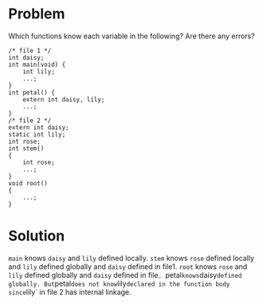 # Problem
Which functions know each variable in the following? Are there any errors?
```
/* file 1 */ 
int daisy; 
int main(void) {
    int lily;
    ...; 
}
int petal() {
    extern int daisy, lily;
    ...; 
}
/* file 2 */ 
extern int daisy; 
static int lily; 
int rose;
int stem()
{
    int rose;
    ...; 
}
void root() 
{
    ...; 
}
```
# Solution
`main` knows `daisy` and `lily` defined locally. 
`stem` knows `rose` defined locally and `lily` defined globally and `daisy` defined in file1.
`root` knows `rose` and `lily` defined globally and `daisy` defined in file`.
`petal` knows `daisy` defined globally. But `petal` does not know `lily` declared in the function body since `lily` in file 2 has internal linkage.
